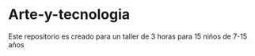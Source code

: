 # Arte-y-tecnologia
Este repositorio es creado para un taller de 3 horas para 15 niños de 7-15 años

